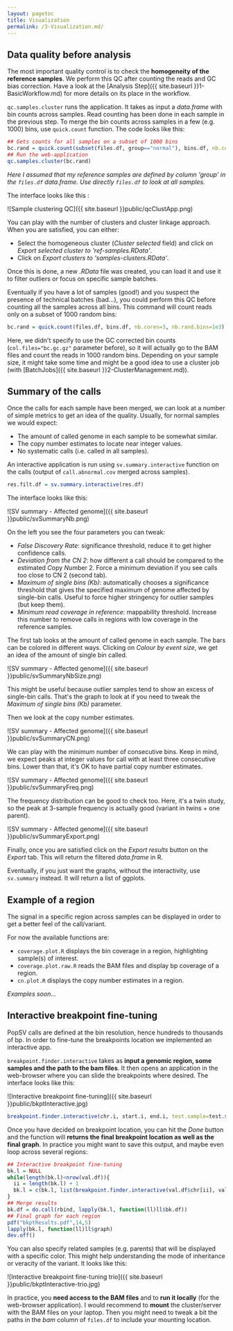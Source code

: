 ```yaml
---
layout: pagetoc
title: Visualization
permalink: /3-Visualization.md/
---
```


## Data quality before analysis

The most important quality control is to check the **homogeneity of the reference samples**. We perform this QC after counting the reads and GC bias correction. Have a look at the [Analysis Step]({{ site.baseurl }}1-BasicWorkflow.md) for more details on its place in the workflow.

`qc.samples.cluster` runs the application. It takes as input a *data.frame* with bin counts across samples. Read counting has been done in each sample in the previous step. To merge the bin counts across samples in a few (e.g. 1000) bins, use `quick.count` function. The code looks like this:

```r
## Gets counts for all samples on a subset of 1000 bins
bc.rand = quick.count(subset(files.df, group=="normal"), bins.df, nb.cores=3, col.files="bc.gc.gz", nb.rand.bins=1e3)
## Run the web-application
qc.samples.cluster(bc.rand) 
```

*Here I assumed that my reference samples are defined by column 'group' in the `files.df` data.frame. Use directly `files.df` to look at all samples.*

The interface looks like this :

![Sample clustering QC]({{ site.baseurl }}public/qcClustApp.png)

You can play with the number of clusters and cluster linkage approach. When you are satisfied, you can either:

+ Select the homogeneous cluster (*Cluster selected* field) and click on *Export selected cluster to 'ref-samples.RData'*.
+ Click on *Export clusters to 'samples-clusters.RData'*.

Once this is done, a new *.RData* file was created, you can load it and use it to filter outliers or focus on specific sample batches. 

Eventually if you have a lot of samples (good!) and you suspect the presence of technical batches (bad...), you could perform this QC before counting all the samples across all bins. This command will count reads only on a subset of 1000 random bins:

```r
bc.rand = quick.count(files.df, bins.df, nb.cores=3, nb.rand.bins=1e3)
```

Here, we didn't specify to use the GC corrected bin counts (`col.files="bc.gc.gz"` parameter before), so it will actually go to the BAM files and count the reads in 1000 random bins. Depending on your sample size, it might take some time and might be a good idea to use a cluster job (with [BatchJobs]({{ site.baseurl }}2-ClusterManagement.md)).


## Summary of the calls

Once the calls for each sample have been merged, we can look at a number of simple metrics to get an idea of the quality. Usually, for normal samples we would expect:

+ The amount of called genome in each sample to be somewhat similar.
+ The copy number estimates to locate near integer values.
+ No systematic calls (i.e. called in all samples).

An interactive application is run using `sv.summary.interactive` function on the calls (output of `call.abnormal.cov` merged across samples).

```r
res.filt.df = sv.summary.interactive(res.df)
```

The interface looks like this:

![SV summary - Affected genome]({{ site.baseurl }}public/svSummaryNb.png)

On the left you see the four parameters you can tweak:

+ *False Discovery Rate*: significance threshold, reduce it to get higher confidence calls.
+ *Deviation from the CN 2*: how different a call should be compared to the estimated *C*opy *N*umber 2. Force a minimum deviation if you see calls too close to CN 2 (second tab).
+ *Maximum of single bins (Kb)*: automatically chooses a significance threshold that gives the specified maximum of genome affected by single-bin calls. Useful to force higher stringency for outlier samples (but keep them).
+ *Minimum read coverage in reference*: mappability threshold. Increase this number to remove calls in regions with low coverage in the reference samples.

The first tab looks at the amount of called genome in each sample. The bars can be colored in different ways. Clicking on *Colour by event size*, we get an idea of the amount of single bin called. 

![SV summary - Affected genome]({{ site.baseurl }}public/svSummaryNbSize.png)

This might be useful because outlier samples tend to show an excess of single-bin calls. That's the graph to look at if you need to tweak the *Maximum of single bins (Kb)* parameter.

Then we look at the copy number estimates.

![SV summary - Affected genome]({{ site.baseurl }}public/svSummaryCN.png)

We can play with the minimum number of consecutive bins. Keep in mind, we expect peaks at integer values for call with at least three consecutive bins. Lower than that, it's OK to have partial copy number estimates.

![SV summary - Affected genome]({{ site.baseurl }}public/svSummaryFreq.png)

The frequency distribution can be good to check too. Here, it's a twin study, so the peak at 3-sample frequency is actually good (variant in twins + one parent). 

![SV summary - Affected genome]({{ site.baseurl }}public/svSummaryExport.png)

Finally, once you are satisfied click on the *Export results* button on the *Export* tab. This will return the filtered *data.frame* in R.

Eventually, if you just want the graphs, without the interactivity, use `sv.summary` instead. It will return a list of ggplots.

## Example of a region

The signal in a specific region across samples can be displayed in order to get a better feel of the call/variant.

For now the available functions are:

+ `coverage.plot.R` displays the bin coverage in a region, highlighting sample(s) of interest.
+ `coverage.plot.raw.R` reads the BAM files and display bp coverage of a region.
+ `cn.plot.R` displays the copy number estimates in a region.

*Examples soon...*

## Interactive breakpoint fine-tuning

PopSV calls are defined at the bin resolution, hence hundreds to thousands of bp. In order to fine-tune the breakpoints location we implemented an interactive app. 

`breakpoint.finder.interactive` takes as **input a genomic region, some samples and the path to the bam files**. It then opens an application in the web-browser where you can slide the breakpoints where desired. The interface looks like this:

![Interactive breakpoint fine-tuning]({{ site.baseurl }}public/bkptInteractive.jpg)


```r
breakpoint.finder.interactive(chr.i, start.i, end.i, test.sample=test.samp, files.df=files.df, ref.samples=ref.samp)
```

Once you have decided on breakpoint location, you can hit the *Done* button and the function will **returns the final breakpoint location as well as the final graph**. In practice you might want to save this output, and maybe even loop across several regions:

```r
## Interactive breakpoint fine-tuning
bk.l = NULL
while(length(bk.l)<nrow(val.df)){
  ii = length(bk.l) + 1
  bk.l = c(bk.l, list(breakpoint.finder.interactive(val.df$chr[ii], val.df$start[ii], val.df$end[ii], val.sample[ii], files.df, ref.samples=controls.samp)))
}
## Merge results
bk.df = do.call(rbind, lapply(bk.l, function(ll)ll$bk.df))
## Final graph for each region
pdf("bkptResults.pdf",14,5)
lapply(bk.l, function(ll)ll$graph)
dev.off()
```

You can also specify related samples (e.g. parents) that will be displayed with a specific color. This might help understanding the mode of inheritance or veracity of the variant. It looks like this:

![Interactive breakpoint fine-tuning trio]({{ site.baseurl }}public/bkptInteractive-trio.jpg)


In practice, you **need access to the BAM files** and to **run it locally** (for the web-browser application). I would recommend to **mount** the cluster/server with the BAM files on your laptop. Then you might need to tweak a bit the paths in the *bam* column of `files.df` to include your mounting location.
